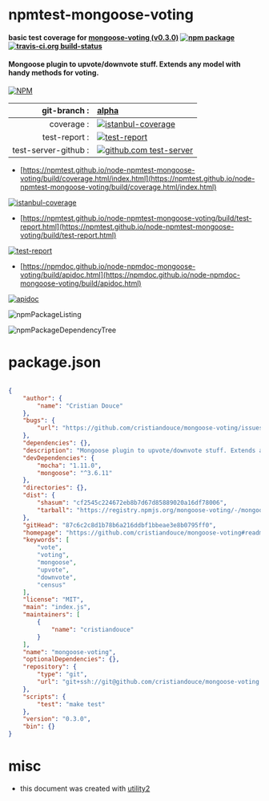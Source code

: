 # npmtest-mongoose-voting

#### basic test coverage for  [mongoose-voting (v0.3.0)](https://github.com/cristiandouce/mongoose-voting#readme)  [![npm package](https://img.shields.io/npm/v/npmtest-mongoose-voting.svg?style=flat-square)](https://www.npmjs.org/package/npmtest-mongoose-voting) [![travis-ci.org build-status](https://api.travis-ci.org/npmtest/node-npmtest-mongoose-voting.svg)](https://travis-ci.org/npmtest/node-npmtest-mongoose-voting)

#### Mongoose plugin to upvote/downvote stuff. Extends any model with handy methods for voting.

[![NPM](https://nodei.co/npm/mongoose-voting.png?downloads=true&downloadRank=true&stars=true)](https://www.npmjs.com/package/mongoose-voting)

| git-branch : | [alpha](https://github.com/npmtest/node-npmtest-mongoose-voting/tree/alpha)|
|--:|:--|
| coverage : | [![istanbul-coverage](https://npmtest.github.io/node-npmtest-mongoose-voting/build/coverage.badge.svg)](https://npmtest.github.io/node-npmtest-mongoose-voting/build/coverage.html/index.html)|
| test-report : | [![test-report](https://npmtest.github.io/node-npmtest-mongoose-voting/build/test-report.badge.svg)](https://npmtest.github.io/node-npmtest-mongoose-voting/build/test-report.html)|
| test-server-github : | [![github.com test-server](https://npmtest.github.io/node-npmtest-mongoose-voting/GitHub-Mark-32px.png)](https://npmtest.github.io/node-npmtest-mongoose-voting/build/app/index.html) | | build-artifacts : | [![build-artifacts](https://npmtest.github.io/node-npmtest-mongoose-voting/glyphicons_144_folder_open.png)](https://github.com/npmtest/node-npmtest-mongoose-voting/tree/gh-pages/build)|

- [https://npmtest.github.io/node-npmtest-mongoose-voting/build/coverage.html/index.html](https://npmtest.github.io/node-npmtest-mongoose-voting/build/coverage.html/index.html)

[![istanbul-coverage](https://npmtest.github.io/node-npmtest-mongoose-voting/build/screenCapture.buildCi.browser.%252Ftmp%252Fbuild%252Fcoverage.lib.html.png)](https://npmtest.github.io/node-npmtest-mongoose-voting/build/coverage.html/index.html)

- [https://npmtest.github.io/node-npmtest-mongoose-voting/build/test-report.html](https://npmtest.github.io/node-npmtest-mongoose-voting/build/test-report.html)

[![test-report](https://npmtest.github.io/node-npmtest-mongoose-voting/build/screenCapture.buildCi.browser.%252Ftmp%252Fbuild%252Ftest-report.html.png)](https://npmtest.github.io/node-npmtest-mongoose-voting/build/test-report.html)

- [https://npmdoc.github.io/node-npmdoc-mongoose-voting/build/apidoc.html](https://npmdoc.github.io/node-npmdoc-mongoose-voting/build/apidoc.html)

[![apidoc](https://npmdoc.github.io/node-npmdoc-mongoose-voting/build/screenCapture.buildCi.browser.%252Ftmp%252Fbuild%252Fapidoc.html.png)](https://npmdoc.github.io/node-npmdoc-mongoose-voting/build/apidoc.html)

![npmPackageListing](https://npmtest.github.io/node-npmtest-mongoose-voting/build/screenCapture.npmPackageListing.svg)

![npmPackageDependencyTree](https://npmtest.github.io/node-npmtest-mongoose-voting/build/screenCapture.npmPackageDependencyTree.svg)



# package.json

```json

{
    "author": {
        "name": "Cristian Douce"
    },
    "bugs": {
        "url": "https://github.com/cristiandouce/mongoose-voting/issues"
    },
    "dependencies": {},
    "description": "Mongoose plugin to upvote/downvote stuff. Extends any model with handy methods for voting.",
    "devDependencies": {
        "mocha": "1.11.0",
        "mongoose": "^3.6.11"
    },
    "directories": {},
    "dist": {
        "shasum": "cf2545c224672eb8b7d67d85889020a16df78006",
        "tarball": "https://registry.npmjs.org/mongoose-voting/-/mongoose-voting-0.3.0.tgz"
    },
    "gitHead": "87c6c2c8d1b78b6a216ddbf1bbeae3e8b0795ff0",
    "homepage": "https://github.com/cristiandouce/mongoose-voting#readme",
    "keywords": [
        "vote",
        "voting",
        "mongoose",
        "upvote",
        "downvote",
        "census"
    ],
    "license": "MIT",
    "main": "index.js",
    "maintainers": [
        {
            "name": "cristiandouce"
        }
    ],
    "name": "mongoose-voting",
    "optionalDependencies": {},
    "repository": {
        "type": "git",
        "url": "git+ssh://git@github.com/cristiandouce/mongoose-voting.git"
    },
    "scripts": {
        "test": "make test"
    },
    "version": "0.3.0",
    "bin": {}
}
```



# misc
- this document was created with [utility2](https://github.com/kaizhu256/node-utility2)
